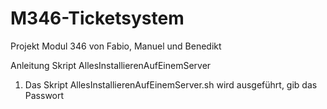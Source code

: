 # M346-Ticketsystem
Projekt Modul 346 von Fabio, Manuel und Benedikt




Anleitung Skript AllesInstallierenAufEinemServer

1. Das Skript AllesInstallierenAufEinemServer.sh wird ausgeführt, gib das Passwort 
